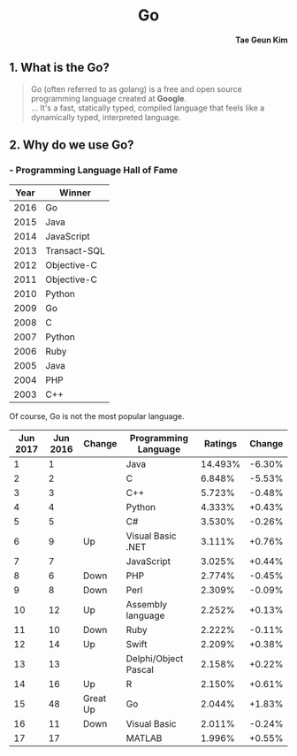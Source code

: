 <h1 style="text-align:center">Go</h1>
<p style="text-align:right"><b>Tae Geun Kim</b></p>

## 1. What is the **Go**?

> Go (often referred to as golang) is a free and open source programming language created at **Google**.   
> ... It's a fast, statically typed, compiled language that feels like a dynamically typed, interpreted language.

## 2. Why do we use **Go**?

### - Programming Language Hall of Fame
Year | Winner
-----|-------
2016 |  Go
2015 |  Java
2014 |  JavaScript
2013 |  Transact-SQL
2012 |  Objective-C
2011 |  Objective-C
2010 |  Python
2009 |  Go
2008 |  C
2007 |  Python
2006 |  Ruby
2005 |  Java
2004 |  PHP
2003 |  C++

Of course, Go is not the most popular language.

Jun 2017 | Jun 2016 | Change | Programming Language | Ratings | Change
---------|----------|--------|----------------------|---------|-------
1 | 1 |  | Java | 14.493% | -6.30%
2 | 2 |  | C | 6.848% | -5.53%
3 | 3 |  | C++ | 5.723% | -0.48%
4 | 4 |  | Python | 4.333% | +0.43%
5 | 5 |  | C# | 3.530% | -0.26%
6 | 9 | Up | Visual Basic .NET | 3.111% | +0.76%
7 | 7 |  | JavaScript | 3.025% | +0.44%
8 | 6 | Down | PHP | 2.774% | -0.45%
9 | 8 | Down | Perl | 2.309% | -0.09%
10 | 12 | Up | Assembly language | 2.252% | +0.13%
11 | 10 | Down | Ruby | 2.222% | -0.11%
12 | 14 | Up | Swift | 2.209% | +0.38%
13 | 13 |  | Delphi/Object Pascal | 2.158% | +0.22%
14 | 16 | Up | R | 2.150% | +0.61%
15 | 48 | Great Up | Go | 2.044% | +1.83%
16 | 11 | Down | Visual Basic | 2.011% | -0.24%
17 | 17 |  | MATLAB | 1.996% | +0.55%